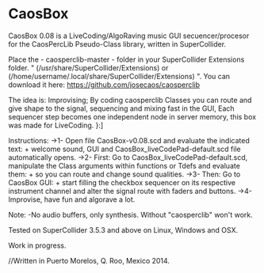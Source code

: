 CaosBox
==========

CaosBox 0.08 is a LiveCoding/AlgoRaving music GUI secuencer/procesor for the CaosPercLib Pseudo-Class library, written in SuperCollider.

Place the - caosperclib-master - folder in your SuperCollider Extensions folder.
" (/usr/share/SuperCollider/Extensions) or (/home/username/.local/share/SuperCollider/Extensions) ".
You can download it here: https://github.com/josecaos/caosperclib

The idea is: Improvising;
	By coding caosperclib Classes you can route and give shape to the signal, sequencing and mixing fast in the GUI, Each sequencer step becomes one independent node in server memory, this box was made for LiveCoding. }:]
	
Instructions:
		->1- Open file CaosBox-v0.08.scd and evaluate the indicated text:
			+ welcome sound, GUI and CaosBox_liveCodePad-default.scd file automatically opens.
		->2- First: Go to CaosBox_liveCodePad-default.scd, manipulate the Class arguments within functions or Tdefs and evaluate them:
			+ so you can route and change sound qualities.
		->3- Then: Go to CaosBox GUI: 
			+ start filling the checkbox sequencer on its respective instrument channel and alter the signal route with faders and buttons.
		->4- Improvise, have fun and algorave a lot.

Note:
-No audio buffers, only synthesis. Without "caosperclib" won't work.		

Tested on SuperCollider 3.5.3 and above on Linux, Windows and OSX.

Work in progress.
  
//Written in Puerto Morelos, Q. Roo, Mexico 2014.
